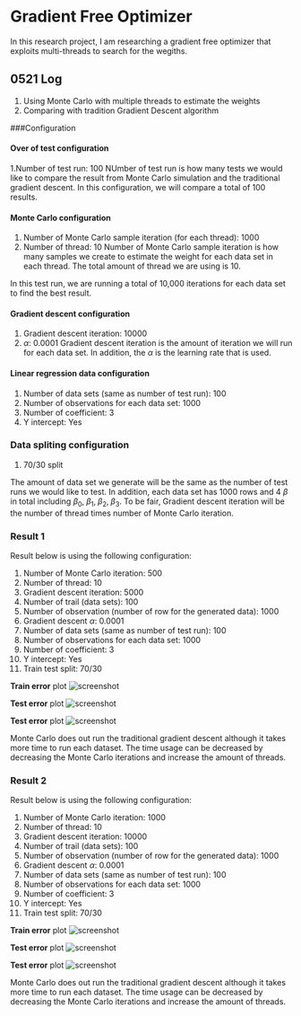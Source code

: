 # Gradient Free Optimizer

In this research project, I am researching a gradient free optimizer that exploits multi-threads to search for the wegiths.

## 0521 Log
1. Using Monte Carlo with multiple threads to estimate the weights 
2. Comparing with tradition Gradient Descent algorithm

###Configuration

#### Over of test configuration
1.Number of test run: 100
NUmber of test run is how many tests we would like to compare the result from Monte Carlo simulation and the traditional gradient descent. In this configuration, we will compare a total of 100 results. 

#### Monte Carlo configuration
1. Number of Monte Carlo sample iteration (for each thread): 1000
2. Number of thread: 10
Number of Monte Carlo sample iteration is how many samples we create to estimate the weight for each data set in each thread. The total amount of thread we are using is 10.  

In this test run, we are running a total of 10,000 iterations for each data set to find the best result.

#### Gradient descent configuration
1. Gradient descent iteration: 10000
2. $\alpha$: 0.0001
Gradient descent iteration is the amount of iteration we will run for each data set. In addition, the $\alpha$ is the learning rate that is used.

#### Linear regression data configuration
1. Number of data sets (same as number of test run): 100
2. Number of observations for each data set: 1000
3. Number of coefficient: 3
4. Y intercept: Yes

### Data spliting configuration
1. 70/30 split

The amount of data set we generate will be the same as the number of test runs we would like to test. In addition, each data set has 1000 rows and 4 $\beta$ in total including $\beta_0,\; \beta_1,\; \beta_2,\; \beta_3$. To be fair, Gradient descent iteration will be the number of thread times number of Monte Carlo iteration.  

### Result 1

Result below is using the following configuration:  

1. Number of Monte Carlo iteration: 500
2. Number of thread: 10
3. Gradient descent iteration: 5000
4. Number of trail (data sets): 100
5. Number of observation (number of row for the generated data): 1000
6. Gradient descent $\alpha$: 0.0001
7. Number of data sets (same as number of test run): 100
8. Number of observations for each data set: 1000
9. Number of coefficient: 3
10. Y intercept: Yes
11. Train test split: 70/30

**Train error** plot
![screenshot](resource/0521mc_gd_MSE_train.png)  

**Test error** plot
![screenshot](resource/0521mc_gd_MSE_test.png)  

**Test error** plot
![screenshot](resource/0521mc_gd_performance.png)  

Monte Carlo does out run the traditional gradient descent although it takes more time to run each dataset. The time usage can be decreased by decreasing the Monte Carlo iterations and increase the amount of threads.  

### Result 2
Result below is using the following configuration:  

1. Number of Monte Carlo iteration: 1000
2. Number of thread: 10
3. Gradient descent iteration: 10000
4. Number of trail (data sets): 100
5. Number of observation (number of row for the generated data): 1000
6. Gradient descent $\alpha$: 0.0001
7. Number of data sets (same as number of test run): 100
8. Number of observations for each data set: 1000
9. Number of coefficient: 3
10. Y intercept: Yes
11. Train test split: 70/30

**Train error** plot
![screenshot](resource/0521mc1_gd1_MSE_train.png)  

**Test error** plot
![screenshot](resource/0521mc1_gd1_MSE_test.png)  

**Test error** plot
![screenshot](resource/0521mc1_gd1_performance.png)  

Monte Carlo does out run the traditional gradient descent although it takes more time to run each dataset. The time usage can be decreased by decreasing the Monte Carlo iterations and increase the amount of threads.





